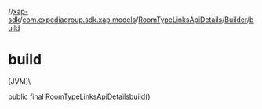 //[xap-sdk](../../../../index.md)/[com.expediagroup.sdk.xap.models](../../index.md)/[RoomTypeLinksApiDetails](../index.md)/[Builder](index.md)/[build](build.md)

# build

[JVM]\

public final [RoomTypeLinksApiDetails](../index.md)[build](build.md)()
